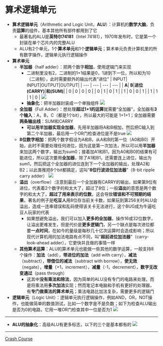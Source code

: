 # 算术逻辑单元
* **算术逻辑单元**（Arithmetic and Logic Unit，**ALU**）：计算机的**数学大脑**，负责**运算**的组件，基本其他所有部件都用到了它
  * 最著名的ALU是**英特尔74181**（Intel 74181），1970年发布时，它是第一个封装在单个芯片内的完整ALU
  * ALU有2个单元，1个**算术单元**和1个**逻辑单元**；算术单元负责计算机里的所有数字操作，逻辑单元执行逻辑操作
* **算术单元**
  * **半加器**（half adder）：把两个数字**相加**，使用逻辑门来实现
    * 二进制里没有2，二进制的1+1结果是0，1进到下一位，所以和为10（二进制），此时需要额外的输出代表“进位”
      | INPUT| INPUT|OUTPUT|OUTPUT|
      | ---  | ---  | ---  |  --- |
      | **A**| **B**|**进位(CARRY)**|**和(SUM)**|
      | 0    | 0    |  0   |  0   |
      |  0   |   1  |   0  |  1   |
      |  1   |   0  |  0   |  1   |
      |  1   |  1   |   1  |  0   |
  ![](../images/halfadder.png)
    * **抽象化**：把半加器封装成一个单独组件
![](../images/HALF%20ADDER.png)
  * **全加器**（Full Adder）：想处理**超过1+1的运算**就需要“全加器”，全加器有**3个输入**：A，B，C（都是1个bit），所以最大的可能是 1+1+1；全加器需要**两条输出线**：SUM和CARRY
    * **可以用半加器实现全加器**，先用半加器将A和B相加，然后把C输入到第二个半加器，最后用一个OR门检查进位是不是true 
![](../images/Full%20Adder.png)
  * **8位数字相加**：把两个数字假设为A和B，从A和B的第一位（A0和B0）开始，此时不需要处理任何进位，因为这是第一次加法，所以可以用**半加器**来加这两个数字，输出为sum0；接着加A1和B1，因为A0和B0的结果有可能进位，所以这次要用**全加器**，除了A1和B1，还需要连上进位，输出为sum1，然后把这个全加器的进位连到下一个全加器的输出，处理A2和B2；以此类推把8个bit都搞定，这叫“**8位行波进位加法器**”（8-bit ripple carry adder）
![](../images/8-bit%20ripple%20carry%20adder.png)
  * **溢出**（overflow）:注意到最后一个全加器有CARRY的输出，如果第9位有进位，代表着2个数字的和太大了，超过了8位；一般**溢出**的意思是两个数字的和太大了，**超过了用来表示的位数**，这会导致**错误和不可预期的结果**，著名的例子是**吃豆人**用8位存当前关卡数，如果玩到第256关时ALU会溢出，造成一连串错误和乱码使得该关卡无法进行，这个BUG成为牛逼吃豆人玩家的代表
    * 如果想避免溢出，我们可以加入**更多的全加器**，操作16或32位数字，让溢出更难发生，但是代价是**更多逻辑门**，另一个缺点是每次进位都要**一点时间**，在如今的量级是每秒几十亿次运算时会造成影响；所以现代计算机用的加法电路有点不同，叫“**超前进位加法器**”（carry-look-ahead adder），它更快并且做的事情一样
  * **其他算术运算**：ALU的算术单元也能做一些其他的数学运算，一般支持8个操作：**加法**（add），**带进位的加法**（add with carry），**减法**（subtract），**带借位的减法**（subtract with borrow），**使无效**（negate），**增量**（+1，increment），**减量**（-1，decrement），**数字无改变通过**（pass through）
    * 这其中**没有乘法和除法**，因为简单的ALU没有专门的电路来处理，而是将乘法用**多次加法**实现；然而笔记本电脑和手机有更好的处理器，有**专门做乘法的算术单元**；乘法电路比加法复杂，需要更多的逻辑门
* **逻辑单元**（Logic Unit）：逻辑单元执行逻辑操作，例如AND，OR，NOT操作，也能做简单的数值测试，比如一个数字是不是负数；如下为检查ALU输出是否为0的电路，它用一堆OR门检查其中一位是否为1
![](../images/zero.png)
---
* **ALU的抽象化**：高级ALU有更多标志，以下的三个是基本都有的
![](../images/ALU.png)
---
[Crash Course](https://www.bilibili.com/video/BV1EW411u7th?p=5)
   

